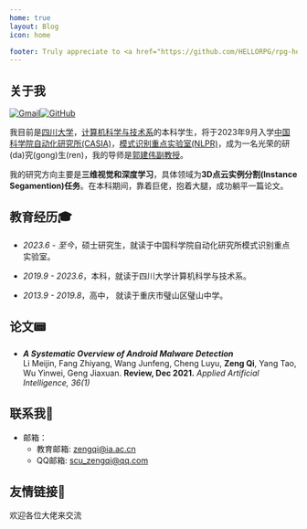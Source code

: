 ```yaml
---
home: true
layout: Blog
icon: home

footer: Truly appreciate to <a href="https://github.com/HELLORPG/rpg-homepage-template">rpg-homepage-template</a> and <a href="https://vuepress-theme-hope.github.io/v2/">vuepress-theme-hope</a> for this web design and coding.
---
```


## 关于我

<a href="mailto:scu_zengqi@qq.com"><img src="https://img.shields.io/badge/-Zeng_Qi-c14438?style=flat-square&amp;logo=Gmail&amp;logoColor=white" alt="Gmail"></a><a href="https://github.com/firstheart01"><img src="https://img.shields.io/badge/-FirstHeart01-black?style=flat-square&amp;logo=Github&amp;logoColor=white" alt="GitHub"></a>

我目前是<a href="https://www.scu.edu.cn/">四川大学</a>，<a href="https://cs.scu.edu.cn/">计算机科学与技术系</a>的本科学生，将于2023年9月入学<a href="http://ia.cas.cn/">中国科学院自动化研究所(CASIA)</a>，<a href="http://nlpr-web.ia.ac.cn/cn/index.html">模式识别重点实验室(NLPR)</a>，成为一名光荣的研(da)究(gong)生(ren)，我的导师是<a href="http://jianweiguo.net/">郭建伟副教授</a>。

我的研究方向主要是**三维视觉和深度学习**，具体领域为**3D点云实例分割(Instance Segamention)任务**。在本科期间，靠着巨佬，抱着大腿，成功躺平一篇论文。


## 教育经历:mortar_board:
- *2023.6 - 至今*，硕士研究生，就读于中国科学院自动化研究所模式识别重点实验室。



- *2019.9 - 2023.6*，本科，就读于四川大学计算机科学与技术系。



- *2013.9 - 2019.8*，高中， 就读于重庆市璧山区璧山中学。


## 论文:pager:
- ***A Systematic Overview of Android Malware Detection*** <br>Li Meijin, Fang Zhiyang, Wang Junfeng, Cheng Luyu, **Zeng Qi**, Yang Tao, Wu Yinwei, Geng Jiaxuan. **Review, Dec 2021.** *Applied Artificial Intelligence, 36(1)*


## 联系我:e-mail:
- 邮箱：
    - 教育邮箱: <a href="mailto:zengqi@ia.ac.cn">zengqi@ia.ac.cn</a>
    - QQ邮箱: <a href="mailto:scu_zengqi@qq.com">scu_zengqi@qq.com</a>


## 友情链接:raised_hands:
欢迎各位大佬来交流